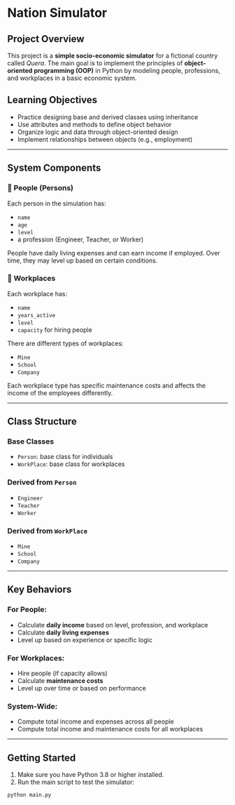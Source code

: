 # Nation Simulator

## Project Overview
This project is a **simple socio-economic simulator** for a fictional country called *Quera*. The main goal is to implement the principles of **object-oriented programming (OOP)** in Python by modeling people, professions, and workplaces in a basic economic system.

## Learning Objectives
- Practice designing base and derived classes using inheritance
- Use attributes and methods to define object behavior
- Organize logic and data through object-oriented design
- Implement relationships between objects (e.g., employment)

---

## System Components

### 👤 People (Persons)
Each person in the simulation has:
- `name`
- `age`
- `level`
- a profession (Engineer, Teacher, or Worker)

People have daily living expenses and can earn income if employed. Over time, they may level up based on certain conditions.

### 🏢 Workplaces
Each workplace has:
- `name`
- `years_active`
- `level`
- `capacity` for hiring people

There are different types of workplaces:
- `Mine`
- `School`
- `Company`

Each workplace type has specific maintenance costs and affects the income of the employees differently.

---

## Class Structure

### Base Classes
- `Person`: base class for individuals
- `WorkPlace`: base class for workplaces

### Derived from `Person`
- `Engineer`
- `Teacher`
- `Worker`

### Derived from `WorkPlace`
- `Mine`
- `School`
- `Company`

---

## Key Behaviors

### For People:
- Calculate **daily income** based on level, profession, and workplace
- Calculate **daily living expenses**
- Level up based on experience or specific logic

### For Workplaces:
- Hire people (if capacity allows)
- Calculate **maintenance costs**
- Level up over time or based on performance

### System-Wide:
- Compute total income and expenses across all people
- Compute total income and maintenance costs for all workplaces

---

## Getting Started

1. Make sure you have Python 3.8 or higher installed.
2. Run the main script to test the simulator:

```bash
python main.py
